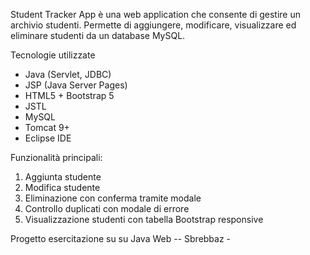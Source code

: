 Student Tracker App è una web application che consente di gestire un archivio studenti. Permette di aggiungere, modificare, visualizzare ed eliminare studenti da un database MySQL.

Tecnologie utilizzate
- Java (Servlet, JDBC)
- JSP (Java Server Pages)
- HTML5 + Bootstrap 5
- JSTL
- MySQL
- Tomcat 9+
- Eclipse IDE

Funzionalità principali:
1. Aggiunta studente
2. Modifica studente
3. Eliminazione con conferma tramite modale
4. Controllo duplicati con modale di errore
5. Visualizzazione studenti con tabella Bootstrap responsive

Progetto esercitazione su su Java Web
-- Sbrebbaz -
